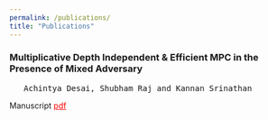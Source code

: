 ```yaml
---
permalink: /publications/
title: "Publications"
---
```


<h3>Multiplicative Depth Independent & Efficient MPC in the Presence of Mixed Adversary</h3>
<pre>   Achintya Desai, Shubham Raj and Kannan Srinathan</pre>
Manuscript <u><a href="https://eprint.iacr.org/2020/1337" style="color:red;">pdf</a></u> 
